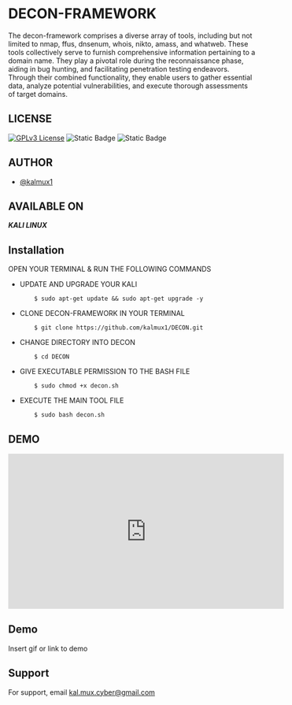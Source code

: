 # DECON-FRAMEWORK

The decon-framework comprises a diverse array of tools, including but not limited to nmap, ffus, dnsenum, whois, nikto, amass, and whatweb. These tools collectively serve to furnish comprehensive information pertaining to a domain name. They play a pivotal role during the reconnaissance phase, aiding in bug hunting, and facilitating penetration testing endeavors. Through their combined functionality, they enable users to gather essential data, analyze potential vulnerabilities, and execute thorough assessments of target domains.

## LICENSE

[![GPLv3 License](https://img.shields.io/badge/License-GPL%20v3-yellow.svg)](https://opensource.org/licenses/) ![Static Badge](https://img.shields.io/badge/STARS-1-green) ![Static Badge](https://img.shields.io/badge/VERSION-1.0-red)

## AUTHOR

- [@kalmux1](https://github.com/kalmux1)

## AVAILABLE ON

**_KALI LINUX_**

## Installation

OPEN YOUR TERMINAL & RUN THE FOLLOWING COMMANDS

- UPDATE AND UPGRADE YOUR KALI
  ```
      $ sudo apt-get update && sudo apt-get upgrade -y
  ```
- CLONE DECON-FRAMEWORK IN YOUR TERMINAL

  ```
      $ git clone https://github.com/kalmux1/DECON.git
  ```

- CHANGE DIRECTORY INTO DECON

  ```
      $ cd DECON
  ```

- GIVE EXECUTABLE PERMISSION TO THE BASH FILE
  ```
      $ sudo chmod +x decon.sh
  ```
- EXECUTE THE MAIN TOOL FILE

  ```
      $ sudo bash decon.sh
  ```

## DEMO

<iframe width="560" height="315" src="https://github.com/kalmux1/DECON/blob/main/assest/DECON.mp4" frameborder="0" allowfullscreen></iframe>

## Demo

Insert gif or link to demo

## Support

For support, email kal.mux.cyber@gmail.com
